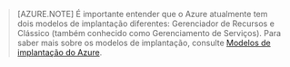  >[AZURE.NOTE] É importante entender que o Azure atualmente tem dois modelos de implantação diferentes: Gerenciador de Recursos e Clássico (também conhecido como Gerenciamento de Serviços). Para saber mais sobre os modelos de implantação, consulte [Modelos de implantação do Azure](../articles/azure-classic-rm.md).

<!---HONumber=AcomDC_0302_2016-->